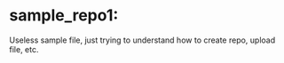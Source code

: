 # sample_repo1:
Useless sample file, just trying to understand how to create repo, upload file, etc.
